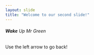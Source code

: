 ```yaml
---
layout: slide
title: "Welcome to our second slide!"
---
```

###### **Wake** Up *Mr Green*
Use the left arrow to go back!
